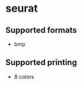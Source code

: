 seurat
======



Supported formats
-----------------
* bmp


Supported printing
------------------
* 8 colors
